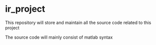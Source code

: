 ir_project
====================================
This repository will store and maintain all the source code related to this project

The source code will mainly consist of matlab syntax
